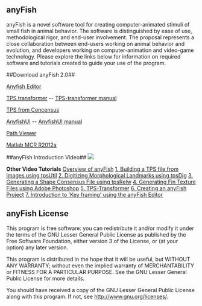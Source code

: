 ## anyFish ##

anyFish is a novel software tool for creating computer-animated stimuli of small fish in animal behavior. The software is distinguished by ease of use, methodological rigor, and end-user involvement. The proposal represents a close collaboration between end-users working on animal behavior and evolution, and developers working on computer-animation and video-game technology. Please explore the links below for information on required software and tutorials created to guide your use of the program.

##Download anyFish 2.0##

[Anyfish Editor](https://drive.google.com/file/d/0B416MSSN_8ZfdDYtb0tkSUhfeTg/edit?usp=sharing)

[TPS transformer](https://drive.google.com/file/d/0B416MSSN_8ZfVVRSeWl6MlFLZmc/edit?usp=sharing) -- [TPS-transformer manual](http://swordtail.tamu.edu/anyfish/TPS-transformer)

[TPS from Concensus](https://drive.google.com/file/d/0B416MSSN_8ZfXzRNdlllVkN4WDg/edit?usp=sharing)

[AnyfishUI](https://drive.google.com/file/d/0B416MSSN_8ZfdmhvZ2FicXhfeDA/edit?usp=sharing) -- [AnyfishUI manual](http://swordtail.tamu.edu/anyfish/Exporting_movies_for_playback)

[Path Viewer](https://drive.google.com/file/d/0B416MSSN_8ZfQTMtSjhVNzRHSWc/edit?usp=sharing)

[Matlab MCR R2012a](http://www.mathworks.com/products/compiler/mcr/)



##anyFish Introduction Video##
<a href="https://www.youtube.com/watch?v=2rOKQ6TsYIM" target="_blank"><img src="https://dl.dropboxusercontent.com/u/25537565/Creating%20an%20anyFish%20Project.jpg"/></a>

**Other Video Tutorials**
[Overview of anyFish](https://www.youtube.com/watch?v=2rOKQ6TsYIM)
[1. Building a TPS file from Images using tpsUtil](https://www.youtube.com/watch?v=Ma4Hp4O20BE)
[2. Digitizing Morphological Landmarks using tpsDig](https://www.youtube.com/watch?v=r_1ZTVjRcf8)
[3. Generating a Shape Consensus File using tpsRelw](https://www.youtube.com/watch?v=UKhtC20irSk)
[4. Generating Fin Texture Files using Adobe Photoshop](https://www.youtube.com/watch?v=3R09-xSkiYo)
[5. TPS-Transformer](https://www.youtube.com/watch?v=zBxtqkFJNGY)
[6. Creating an anyFish Project](https://www.youtube.com/watch?v=FUvlpab-Zuc)
[7. Introduction to 'Key framing' using the anyFish Editor](https://www.youtube.com/watch?v=lFSNlFkoCy0)
## anyFish License ##

This program is free software: you can redistribute it and/or modify
it under the terms of the GNU Lesser General Public License as published by
the Free Software Foundation, either version 3 of the License, or
(at your option) any later version.

This program is distributed in the hope that it will be useful,
but WITHOUT ANY WARRANTY; without even the implied warranty of
MERCHANTABILITY or FITNESS FOR A PARTICULAR PURPOSE.  See the
GNU Lesser General Public License for more details.
 
You should have received a copy of the GNU Lesser General Public License
along with this program.  If not, see <http://www.gnu.org/licenses/>.
